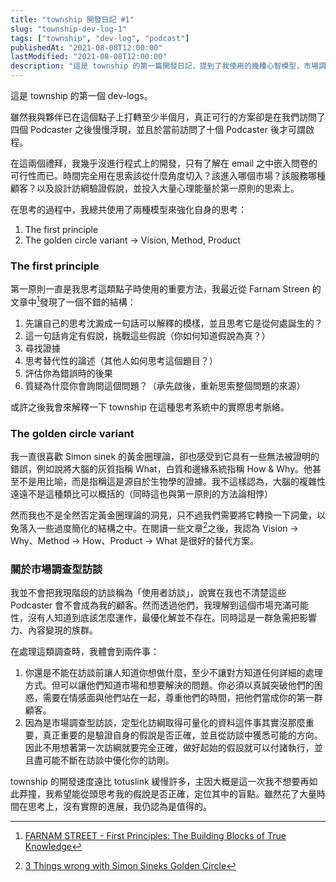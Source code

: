 ```yaml
---
title: "township 開發日記 #1"
slug: "township-dev-log-1"
tags: ["township", "dev-log", "podcast"]
publishedAt: "2021-08-08T12:00:00"
lastModified: "2021-08-08T12:00:00"
description: "這是 township 的第一篇開發日記，提到了我使用的幾種心智模型，市場調查類的訪談是如何進行，以及我們期待 township 完成的任務。"
---
```


這是 township 的第一個 dev-logs。

雖然我與夥伴已在這個點子上打轉至少半個月，真正可行的方案卻是在我們訪問了四個 Podcaster 之後慢慢浮現，並且於當前訪問了十個 Podcaster 後才可謂啟程。

在這兩個禮拜，我幾乎沒進行程式上的開發，只有了解在 email 之中嵌入問卷的可行性而已。時間完全用在思索該從什麼角度切入？該進入哪個市場？該服務哪種顧客？以及設計訪綱驗證假說，並投入大量心理能量於第一原則的思索上。

在思考的過程中，我總共使用了兩種模型來強化自身的思考：

1. The first principle
2. The golden circle variant -> Vision, Method, Product

### The first principle

第一原則一直是我思考這類點子時使用的重要方法，我最近從 Farnam Streen 的文章中[^1]發現了一個不錯的結構：

1. 先讓自己的思考沈澱成一句話可以解釋的模樣，並且思考它是從何處誕生的？
2. 這一句話肯定有假說，挑戰這些假說（你如何知道假說為真？）
3. 尋找證據
4. 思考替代性的論述（其他人如何思考這個題目？）
5. 評估你為錯誤時的後果
6. 質疑為什麼你會詢問這個問題？（承先啟後，重新思索整個問題的來源）

或許之後我會來解釋一下 township 在這種思考系統中的實際思考脈絡。

### The golden circle variant

我一直很喜歡 Simon sinek 的黃金圈理論，卻也感受到它具有一些無法被證明的錯誤，例如說將大腦的灰質指稱 What，白質和邊緣系統指稱 How & Why。他甚至不是用比喻，而是指稱這是源自於生物學的證據。我不這樣認為，大腦的複雜性遠遠不是這種類比可以概括的（同時這也與第一原則的方法論相悖）

然而我也不是全然否定黃金圈理論的洞見，只不過我們需要將它轉換一下詞彙，以免落入一些過度簡化的結構之中。在閱讀一些文章[^2]之後，我認為 Vision -> Why、Method -> How、Product -> What 是很好的替代方案。

### 關於市場調查型訪談

我並不會把我現階段的訪談稱為「使用者訪談」，說實在我也不清楚這些 Podcaster 會不會成為我的顧客。然而透過他們，我理解到這個市場充滿可能性，沒有人知道到底該怎麼運作，最優化解並不存在。同時這是一群急需把影響力、內容變現的族群。

在處理這類調查時，我體會到兩件事：

1. 你還是不能在訪談前讓人知道你想做什麼，至少不讓對方知道任何詳細的處理方式。但可以讓他們知道市場和想要解決的問題。你必須以真誠突破他們的困惑，需要在情感面與他們站在一起，尊重他們的時間，把他們當成你的第一群顧客。
2. 因為是市場調查型訪談，定型化訪綱取得可量化的資料這件事其實沒那麼重要，真正重要的是驗證自身的假說是否正確，並且從訪談中獲悉可能的方向。因此不用想著第一次訪綱就要完全正確，做好起始的假設就可以付諸執行，並且盡可能不斷在訪談中優化你的訪剛。

township 的開發速度遠比 totuslink 緩慢許多，主因大概是這一次我不想要再如此莽撞，我希望能從頭思考我的假說是否正確，定位其中的盲點。雖然花了大量時間在思考上，沒有實際的進展，我仍認為是值得的。

[^1]: [FARNAM STREET - First Principles: The Building Blocks of True Knowledge](https://fs.blog/2018/04/first-principles/)
[^2]: [3 Things wrong with Simon Sineks Golden Circle](https://uxplanet.org/3-things-wrong-with-simon-sineks-golden-circle-f262fed6ce3f)
